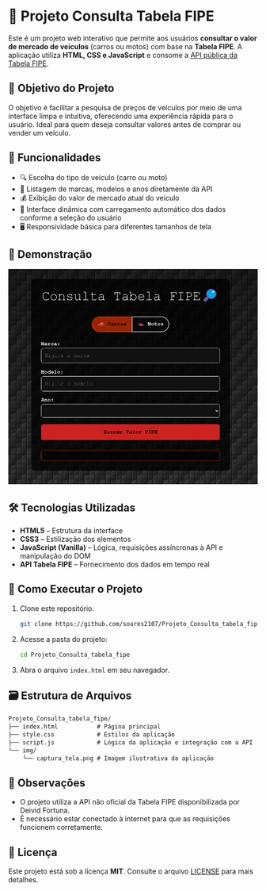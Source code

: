 # 🚗 Projeto Consulta Tabela FIPE

Este é um projeto web interativo que permite aos usuários **consultar o valor de mercado de veículos** (carros ou motos) com base na **Tabela FIPE**. A aplicação utiliza **HTML, CSS e JavaScript** e consome a [API pública da Tabela FIPE](https://deividfortuna.github.io/fipe/).

## 🎯 Objetivo do Projeto

O objetivo é facilitar a pesquisa de preços de veículos por meio de uma interface limpa e intuitiva, oferecendo uma experiência rápida para o usuário. Ideal para quem deseja consultar valores antes de comprar ou vender um veículo.

## 🧩 Funcionalidades

- 🔍 Escolha do tipo de veículo (carro ou moto)
- 🚙 Listagem de marcas, modelos e anos diretamente da API
- 💰 Exibição do valor de mercado atual do veículo
- 🔁 Interface dinâmica com carregamento automático dos dados conforme a seleção do usuário
- 🖥️ Responsividade básica para diferentes tamanhos de tela

## 📸 Demonstração

![Captura de Tela](img/print.png)

## 🛠 Tecnologias Utilizadas

- **HTML5** – Estrutura da interface
- **CSS3** – Estilização dos elementos
- **JavaScript (Vanilla)** – Lógica, requisições assíncronas à API e manipulação do DOM
- **API Tabela FIPE** – Fornecimento dos dados em tempo real

## 🚀 Como Executar o Projeto

1. Clone este repositório:
   ```bash
   git clone https://github.com/soares2107/Projeto_Consulta_tabela_fipe.git
   ```

2. Acesse a pasta do projeto:
   ```bash
   cd Projeto_Consulta_tabela_fipe
   ```

3. Abra o arquivo `index.html` em seu navegador.

## 🗃️ Estrutura de Arquivos

```
Projeto_Consulta_tabela_fipe/
├── index.html           # Página principal
├── style.css            # Estilos da aplicação
├── script.js            # Lógica da aplicação e integração com a API
└── img/
    └── captura_tela.png # Imagem ilustrativa da aplicação
```

## 📌 Observações

- O projeto utiliza a API não oficial da Tabela FIPE disponibilizada por Deivid Fortuna.
- É necessário estar conectado à internet para que as requisições funcionem corretamente.

## 📄 Licença

Este projeto está sob a licença **MIT**. Consulte o arquivo [LICENSE](LICENSE) para mais detalhes.
